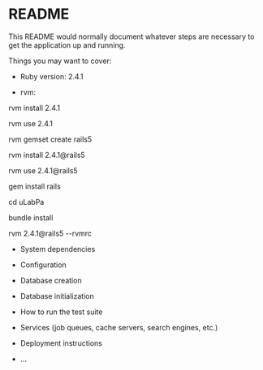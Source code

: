 # README

This README would normally document whatever steps are necessary to get the
application up and running.

Things you may want to cover:

* Ruby version: 2.4.1

* rvm:

rvm install 2.4.1

rvm use 2.4.1

rvm gemset create rails5

rvm install 2.4.1@rails5

rvm use 2.4.1@rails5

gem install rails

cd uLabPa

bundle install

rvm 2.4.1@rails5 --rvmrc

* System dependencies

* Configuration

* Database creation

* Database initialization

* How to run the test suite

* Services (job queues, cache servers, search engines, etc.)

* Deployment instructions

* ...
